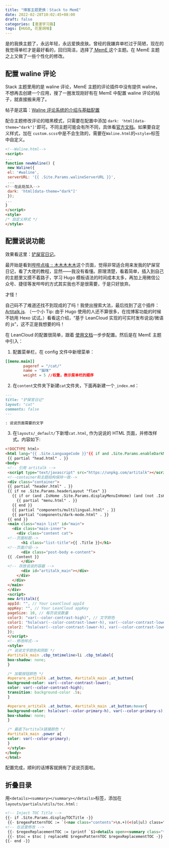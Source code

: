 ```yaml
---
title: "博客主题更换：Stack to MemE"
date: 2022-02-28T10:02:45+08:00
draft: false
categories: [漫漫学习路]
tags: [HUGO, 花里胡哨]
---
```


是的我换主题了，永远年轻，永远爱换皮肤。曾经的我嫌弃单栏过于简陋，现在的我觉得单栏才是最好看的，回归简洁，选择了[ MemE ](https://github.com/reuixiy/hugo-theme-meme)这个主题。在 MemE 主题之上又做了一些个性化的修改。

<!--more-->

## 配置 waline 评论

Stack 主题里用的是 waline 评论，MemE 主题的评论插件中没有提供 waline，不想再去创建一个应用，搜了一圈发现刚好有在 MemE 中配置 waline 评论的帖子，就直接搬来用了。

帖子是这篇：[Waline 评论系统的介绍与基础配置](https://guanqr.com/tech/website/introduction-and-basic-setting-of-waline/)

配合主题修改评论的暗黑模式，只需要在配置中添加 `dark: 'html[data-theme="dark"]'`即可。不同主题可能会有所不同，具体看[官方文档](https://waline.js.org/guide/client/style.html#%E6%9A%97%E9%BB%91%E6%A8%A1%E5%BC%8F%E6%94%AF%E6%8C%81)。如果要自定义样式，加在 `custom.scss`中是不会生效的，需要在`Waline.html`的`<style>`标签中自定义。

```HTML
<!--Waline.html-->
<script>
...
function newWaline() {
 new Waline({
 el: '#waline',
 serverURL: '{{ .Site.Params.walineServerURL }}',
 ...
<!--在此处加入-->
 dark: 'html[data-theme="dark"]'
 });
...
}
</script>
<style>
/* 自定义样式 */
</style>
```

## 配置说说功能

效果看这里：[铲屎官日记](https://joysblog.vercel.app/cat/)。

最开始是看到[哔哔点啥 :: 木木木木木](https://immmmm.com/bb/)这个页面，觉得非常适合用来发我的铲屎官日记，看了大佬的教程，显然——我没有看懂。原理清楚，看着简单，插入到自己的主题里又摸不着路子，学习 Hugo 模板语法的时间成本太多，再加上用微信公众号、捷径等发哔哔的方式其实我也不是很需要，于是只好放弃。

才怪！

自己码不了难道还找不到现成的了吗！我使出搜索大法，最后找到了这个插件：[Artitalk.js](https://artitalk.js.org/). （一个小 Tip: 由于 Hugo 使用的人还不算很多，在找博客功能的时候不妨用 Hexo 试试。）看看这介绍，“基于 LeanCloud 实现的可实时发布说说/微语的 js”，这不正是我想要的吗！

在 LeanCloud 的配置很简单，跟着 [使用文档](https://artitalk.js.org/doc.html)一步步配置。然后是在 MemE 主题中引入：

1. 配置菜单栏，在 config 文件中新增菜单：

```TOML
[[menu.main]]
        pageref = "/cat/"
        name = "猫咪"
        weight = 5 //权重，表示菜单栏的顺序
```

2. 在`content`文件夹下新建`cat`文件夹，下面再新建一个`_index.md`：

```md
---
title: "铲屎官日记"
layout: "cat"
comments: false
---

: 说说页面需要的文字
```

3. 在`layouts/_default/`下新增`cat.html`, 作为说说的 HTML 页面，并修改样式。内容如下:

```HTML
<!DOCTYPE html>
<html lang="{{ .Site.LanguageCode }}"{{ if and .Site.Params.enableDarkMode .Site.Params.overrideSystemPreferences }}{{ with .Site.Params.defaultTheme | default "light" }} data-theme="{{ . }}"{{ end }}{{ end }}>
 {{ partial "head.html" . }}
<body>
 <!-- 引用 artitalk -->
 <script type="text/javascript" src="https://unpkg.com/artitalk"></script>
 <!--container和主题结构保持一致-->
 <div class="container">
 {{ partial "header.html" . }}
 {{ if ne .Site.Params.headerLayout "flex" }}
   {{ if or (and .IsHome .Site.Params.displayMenuInHome) (and (not .IsHome) .Site.Params.enableMenu) }}
     {{ partial "menu.html" . }}
   {{ end }}
   {{ partial "components/multilingual.html" . }}
   {{ partial "components/dark-mode.html" . }}
 {{ end }}
 <main class="main list" id="main">
   <div class="main-inner">
     <div class="content cat">
 <!--页面标题-->
       <h1 class="list-title">{{ .Title }}</h1>
 <!--页面介绍-->
       <div class="post-body e-content">
 {{ .Content }}
       </div>
 <!-- 存放说说的容器 -->
       <div id="artitalk_main"></div>
     </div>
   </div>
 </main>
 </div>
 <script>
 new Artitalk({
 appId: "", // Your LeanCloud appId
 appKey: "", // Your LeanCloud appKey
 pageSize: 10, // 每页说说数量
 color3: "var(--color-contrast-high)", // 文字颜色
 color1: "hsla(var(--color-contrast-lower-h), var(--color-contrast-lower-s), var(--color-contrast-lower-l), 0.5)", //背景颜色1
 color2: "hsla(var(--color-contrast-lower-h), var(--color-contrast-lower-s), var(--color-contrast-lower-l), 0.5)" // 背景颜色2
 });
 </script>
 <!--修改样式-->
 <style>
 /* 说说文字颜色和阴影 */
 #artitalk_main .cbp_tmtimeline>li .cbp_tmlabel{
 box-shadow: none;
 }

 /* 加载按钮颜色 */
 #operare_artitalk .at_button, #artitalk_main .at_button{
 background-color: var(--color-contrast-lower);
 color: var(--color-contrast-high);
 transition: background-color .5s;
 }

 #operare_artitalk .at_button, #artitalk_main .at_button:hover{
 background-color: hsla(var(--color-primary-h), var(--color-primary-s), var(--color-primary-l), 0.3);
 box-shadow: none;
 }

 /* 最底下artitalk链接颜色 */
 #artitalk_main .power a{
 color: var(--color-primary);
 }
 </style>
</body>
</html>
```

配置完成，顺利的话博客就拥有了说说页面啦。

## 折叠目录

用`<details><summary></summary></details>`标签，添加在`layouts/partials/utils/toc.html` :

```HTML
<!-- Inject TOC Title -->
{{- if .Site.Params.displayTOCTitle -}}
 {{- $regexPatternTOC := `(<nav class="contents">\n.+)(<(ol|ul) class="toc">)` -}}
<!-- 在这里修改 -->
 {{- $regexReplacementTOC := (printf `$1<details open><summary class="toc"><h2 id="contents" class="contents-title">%s</h2></summary>$2` (i18n "tocTitle")) -}}
 {{- $toc = $toc | replaceRE $regexPatternTOC $regexReplacementTOC -}}
{{- end -}}
```
